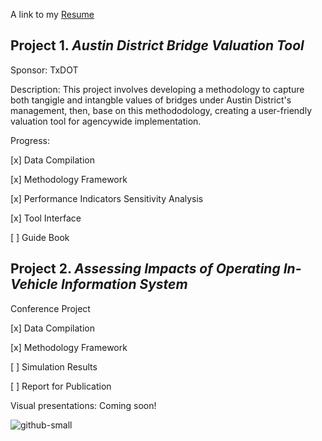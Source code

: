 A link to my [Resume](https://drive.google.com/file/d/1PgZ75zMMy1LvqzEV_Lv_u5xOOhVbcqA7/view?usp=sharing)

## Project 1. _Austin District Bridge Valuation Tool_
Sponsor: TxDOT

Description: This project involves developing a methodology to capture both tangigle and intangble values of bridges under Austin District's management, then, base on this methododology, creating a user-friendly valuation tool for agencywide implementation.

Progress:

[x] Data Compilation

[x] Methodology Framework

[x] Performance Indicators Sensitivity Analysis

[x] Tool Interface

[ ] Guide Book

## Project 2. _Assessing Impacts of Operating In-Vehicle Information System_
Conference Project

[x] Data Compilation

[x] Methodology Framework

[ ] Simulation Results

[ ] Report for Publication

Visual presentations: Coming soon!

![github-small](https://www.google.com/url?sa=i&rct=j&q=&esrc=s&source=images&cd=&ved=2ahUKEwjjvvD2qIbjAhUTVs0KHaFKAI8QjRx6BAgBEAU&url=https%3A%2F%2Fwww.dailymail.co.uk%2Fnews%2Farticle-2705182%2FTurbo-tiny-disabled-chihuahua-gets-set-wheels-toy-parts.html&psig=AOvVaw1EWMuTHDG4wofJwOFoZK76&ust=1561610051931132)
